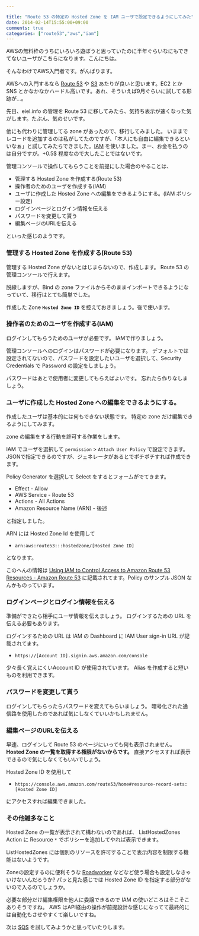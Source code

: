 ```yaml
---

title: "Route 53 の特定の Hosted Zone を IAM ユーザで設定できるようにしてみた"
date: 2014-02-14T15:55:00+09:00
comments: true
categories: ["route53","aws","iam"]
---
```


AWSの無料枠のうちにいろいろ遊ぼうと思っていたのに半年ぐらいなにもできてないユーザがこちらになります。こんにちは。

そんなわけでAWS入門者です。がんばります。

AWSへの入門するなら [Route 53](http://aws.amazon.com/jp/route53/) や [S3](http://aws.amazon.com/jp/s3/) あたりが良いと思います。EC2 とか SNS とかなかなかハードル高いです。あれ、そういえば9月ぐらいに試してる形跡が…。

先日、eiel.info の管理を Route 53 に移してみたら、気持ち表示が速くなった気がします。たぶん、気のせいです。

他にも代わりに管理してる zone があったので、移行してみました。
いままでレコードを追加するのは私がしてたのですが、「本人にも自由に編集できるといいなぁ」と試してみたらできました。[IAM](http://aws.amazon.com/jp/iam/) を使いました。まー、お金を払うのは自分ですが。+0.5$ 程度なので大したことではないです。


管理コンソールで操作してもらうことを前提にした場合のやることは、

* 管理する Hosted Zone を作成する(Route 53)
* 操作者のためのユーザを作成する(IAM)
* ユーザに作成した Hosted Zone への編集をできるようにする。(IAM ポリシー設定)
* ログインページとログイン情報を伝える
* パスワードを変更して貰う
* 編集ページのURLを伝える

といった感じのようです。

### 管理する Hosted Zone を作成する(Route 53)

管理する Hosted Zone がないとはじまらないので、作成します。
Route 53 の管理コンソールで行えます。

脱線しますが、Bind の zone ファイルからそのままインポートできるようになっていて、移行はとても簡単でした。

作成した Zone  **`Hosted Zone ID`** を控えておきましょう。後で使います。

### 操作者のためのユーザを作成する(IAM)

ログインしてもらうためのユーザが必要です。
IAMで作りましょう。

管理コンソールへのログインはパスワードが必要になります。
デフォルトでは設定されてないので、パスワードを設定したいユーザを選択して、Security Credentials で Password の設定をしましょう。

パスワードはあとで使用者に変更してもらえばよいです。
忘れたら作りなしましょう。

### ユーザに作成した Hosted Zone への編集をできるようにする。

作成したユーザは基本的には何もできない状態です。
特定の zone だけ編集できるようにしてみます。

zone の編集をする行動を許可する作業をします。

IAM でユーザを選択して `permission` > `Attach User Policy` で設定できます。
JSONで指定できるのですが、ジェネレータがあるとでポチポチすれば作成できます。

Policy Generator を選択して Select をするとフォームがでてきます。

* Effect - Allow
* AWS Service - Route 53
* Actions - All Actions
* Amazon Resource Name (ARN) - 後述

と指定しました。

ARN には Hosted Zone Id を使用して

* `arn:aws:route53:::hostedzone/[Hosted Zone ID]`

となります。

このへんの情報は [Using IAM to Control Access to Amazon Route 53 Resources - Amazon Route 53](http://docs.aws.amazon.com/Route53/latest/DeveloperGuide/UsingWithIAM.html) に記載されてます。Policy のサンプル JSON なんかものっています。


### ログインページとログイン情報を伝える

準備ができたら相手にユーザ情報を伝えましょう。
ログインするための URL を伝える必要もあります。

ログインするための URL は IAM の Dashboard に IAM User sign-in URL が記載されてます。

* `https://[Account ID].signin.aws.amazon.com/console`

少々長く覚えにくいAccount ID が使用されています。
Alias を作成すると短いものを利用できます。

### パスワードを変更して貰う

ログインしてもらったらパスワードを変えてもらいましょう。
暗号化された通信路を使用したのであれば気にしなくていいかもしれません。

### 編集ページのURLを伝える

早速、ログインして Route 53 のページにいっても何も表示されません。
**Hosted Zone の一覧を取得する権限がないからです。**
直接アクセスすれば表示できるので気にしなくてもいいでしょう。

Hosted Zone ID を使用して

* `https://console.aws.amazon.com/route53/home#resource-record-sets:[Hosted Zone ID]`

にアクセスすれば編集できました。

### その他雑多なこと

Hosted Zone の一覧が表示されて構わないのであれば、 ListHostedZones Action に Resource `*` でポリシーを追加してやれば表示できます。

ListHostedZones には個別のリソースを許可することで表示内容を制限する機能はないようです。

Zoneの設定するのに便利そうな [Roadworker](https://bitbucket.org/winebarrel/roadworker) などなど使う場合も設定しなきゃいけないんだろうか?
パッと見た感じでは Hosted Zone ID を指定する部分がないので入るのでしょうか。

必要な部分だけ編集権限を他人に委譲できるので IAM の使いどころはそこそこありそうですね。
AWS はAPI経由の操作が前提設計な感じになってて最終的には自動化もさせやすくて楽しいですね。

次は [SQS](http://aws.amazon.com/jp/sqs/) を試してみようかと思っていたりします。
